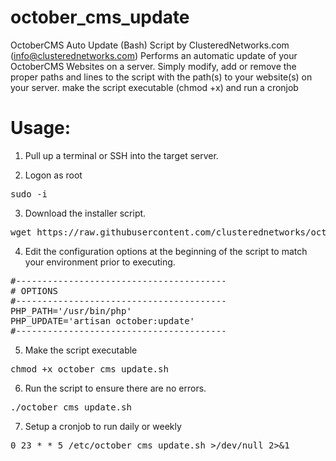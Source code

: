 # october_cms_update
OctoberCMS Auto Update (Bash) Script
by ClusteredNetworks.com (info@clusterednetworks.com)
Performs an automatic update of your OctoberCMS Websites on a server. 
Simply modify, add or remove the proper paths and lines to the script with the
path(s) to your website(s) on your server.
make the script executable (chmod +x) and run a cronjob

# Usage:
1. Pull up a terminal or SSH into the target server.

2. Logon as root

<pre>sudo -i</pre>

3. Download the installer script.

<pre>wget https://raw.githubusercontent.com/clusterednetworks/october_cms_update/master/october_cms_update.sh</pre>

4. Edit the configuration options at the beginning of the script to match your environment prior to executing.
<pre>
#----------------------------------------
# OPTIONS
#----------------------------------------
PHP_PATH='/usr/bin/php'
PHP_UPDATE='artisan october:update'
#----------------------------------------
</pre>

5. Make the script executable
<pre>
chmod +x october_cms_update.sh
</pre>
6. Run the script to ensure there are no errors.
<pre>
./october_cms_update.sh
</pre>
7. Setup a cronjob to run daily or weekly
<pre>
0 23 * * 5 /etc/october_cms_update.sh >/dev/null 2>&1
</pre>

